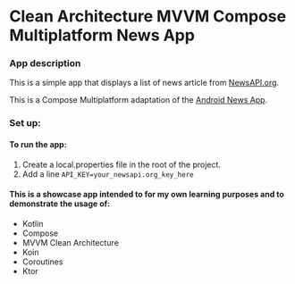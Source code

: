 # Clean Architecture MVVM Compose Multiplatform News App

### App description
This is a simple app that displays a list of news article from [NewsAPI.org](https://newsapi.org/).

This is a Compose Multiplatform adaptation of the [Android News App](https://github.com/nsmirosh/NewsApp). 

### Set up:

#### To run the app:
1. Create a local.properties file in the root of the project.
2. Add a line `API_KEY=your_newsapi.org_key_here`

#### This is a showcase app intended to for my own learning purposes and to demonstrate the usage of:

- Kotlin
- Compose
- MVVM Clean Architecture
- Koin
- Coroutines
- Ktor
